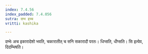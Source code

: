 ```yaml
---
index: 7.4.56
index_padded: 7.4.056
sutra: दम्भ इच्च
vritti: kashika

---
```

दम्भेः अच इकारादेशो भवति, चकारातीत् च सनि सकारादौ परतः। धिप्सति, धीप्सति। सि इत्येव, दिदम्भिषति।